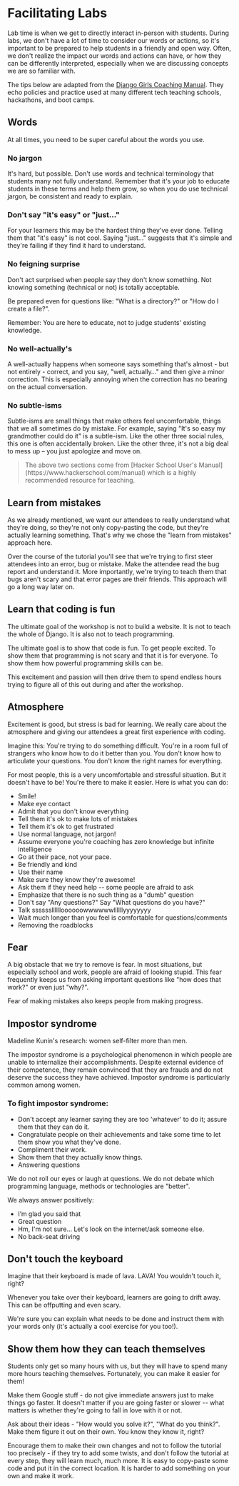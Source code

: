 # Facilitating Labs

Lab time is when we get to directly interact in-person with students. During labs, we don't have a lot of time to consider our words or actions, so it's important to be prepared to help students in a friendly and open way. Often, we don't realize the impact our words and actions can have, or how they can be differently interpreted, especially when we are discussing concepts we are so familiar with.

The tips below are adapted from the [Django Girls Coaching Manual](http://coach.djangogirls.org/tips/index.html). They echo policies and practice used at many different tech teaching schools, hackathons, and boot camps. 

## Words

At all times, you need to be super careful about the words you use.

### No jargon

It's hard, but possible. Don't use words and technical terminology that students many not fully understand. Remember that it's your job to educate students in these terms and help them grow, so when you do use technical jargon, be consistent and ready to explain. 

### Don't say "it's easy" or "just..."

For your learners this may be the hardest thing they've ever done. Telling them that "it's easy" is not cool. Saying "just…" suggests that it's simple and they're failing if they find it hard to understand.

### No feigning surprise

Don't act surprised when people say they don't know something. Not knowing something (technical or not) is totally acceptable.

Be prepared even for questions like: "What is a directory?" or "How do I create a file?".

Remember: You are here to educate, not to judge students' existing knowledge.

### No well-actually's

A well-actually happens when someone says something that's almost - but not entirely - correct, and you say, "well, actually…" and then give a minor correction. This is especially annoying when the correction has no bearing on the actual conversation.

### No subtle-isms

Subtle-isms are small things that make others feel uncomfortable, things that we all sometimes do by mistake. For example, saying "It's so easy my grandmother could do it" is a subtle-ism. Like the other three social rules, this one is often accidentally broken. Like the other three, it's not a big deal to mess up – you just apologize and move on.

<blockquote>The above two sections come from [Hacker School User's Manual](https://www.hackerschool.com/manual) which is a highly recommended resource for teaching.</blockquote>

## Learn from mistakes

As we already mentioned, we want our attendees to really understand what they're doing, so they're not only copy-pasting the code, but they're actually learning something. That's why we chose the "learn from mistakes" approach here.

Over the course of the tutorial you'll see that we're trying to first steer attendees into an error, bug or mistake. Make the attendee read the bug report and understand it. More importantly, we're trying to teach them that bugs aren't scary and that error pages are their friends. This approach will go a long way later on.

## Learn that coding is fun

The ultimate goal of the workshop is not to build a website. It is not to teach the whole of Django. It is also not to teach programming.

The ultimate goal is to show that code is fun. To get people excited. To show them that programming is not scary and that it is for everyone. To show them how powerful programming skills can be.

This excitement and passion will then drive them to spend endless hours trying to figure all of this out during and after the workshop.

## Atmosphere

Excitement is good, but stress is bad for learning. We really care about the atmosphere and giving our attendees a great first experience with coding.

Imagine this: You're trying to do something difficult. You're in a room full of strangers who know how to do it better than you. You don't know how to articulate your questions. You don't know the right names for everything.

For most people, this is a very uncomfortable and stressful situation. But it doesn't have to be! You're there to make it easier. Here is what you can do:

* Smile!
* Make eye contact
* Admit that you don't know everything
* Tell them it's ok to make lots of mistakes
* Tell them it's ok to get frustrated
* Use normal language, not jargon!
* Assume everyone you're coaching has zero knowledge but infinite intelligence
* Go at their pace, not your pace.
* Be friendly and kind
* Use their name
* Make sure they know they're awesome!
* Ask them if they need help -- some people are afraid to ask
* Emphasize that there is no such thing as a "dumb" question
* Don't say "Any questions?" Say "What questions do you have?"
* Talk sssssslllllloooooowwwwwwllllllyyyyyyyy
* Wait much longer than you feel is comfortable for questions/comments
* Removing the roadblocks

## Fear

A big obstacle that we try to remove is fear. In most situations, but especially school and work, people are afraid of looking stupid. This fear frequently keeps us from asking important questions like "how does that work?" or even just "why?".

Fear of making mistakes also keeps people from making progress.

## Impostor syndrome

Madeline Kunin's research: women self-filter more than men.

The impostor syndrome is a psychological phenomenon in which people are unable to internalize their accomplishments. Despite external evidence of their competence, they remain convinced that they are frauds and do not deserve the success they have achieved. Impostor syndrome is particularly common among women.

### To fight impostor syndrome:

* Don't accept any learner saying they are too 'whatever' to do it; assure them that they can do it.
* Congratulate people on their achievements and take some time to let them show you what they've done.
* Compliment their work.
* Show them that they actually know things.
* Answering questions

We do not roll our eyes or laugh at questions. We do not debate which programming language, methods or technologies are "better".

We always answer positively:

* I’m glad you said that
* Great question
* Hm, I'm not sure... Let's look on the internet/ask someone else.
* No back-seat driving

## Don't touch the keyboard

Imagine that their keyboard is made of lava. LAVA! You wouldn't touch it, right?

Whenever you take over their keyboard, learners are going to drift away. This can be offputting and even scary.

We're sure you can explain what needs to be done and instruct them with your words only (it's actually a cool exercise for you too!). 

## Show them how they can teach themselves

Students only get so many hours with us, but they will have to spend many more hours teaching themselves. Fortunately, you can make it easier for them!

Make them Google stuff - do not give immediate answers just to make things go faster. It doesn't matter if you are going faster or slower -- what matters is whether they're going to fall in love with it or not.

Ask about their ideas - "How would you solve it?", "What do you think?". Make them figure it out on their own. You know they know it, right?

Encourage them to make their own changes and not to follow the tutorial too precisely - if they try to add some twists, and don't follow the tutorial at every step, they will learn much, much more. It is easy to copy-paste some code and put it in the correct location. It is harder to add something on your own and make it work.